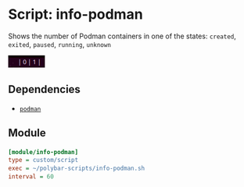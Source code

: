 # Script: info-podman

Shows the number of Podman containers in one of the states: `created`, `exited`, `paused`, `running`, `unknown`  

![info-podman](screenshots/1.png)  


## Dependencies

* [`podman`](https://github.com/containers/podman)


## Module
```ini
[module/info-podman]
type = custom/script
exec = ~/polybar-scripts/info-podman.sh
interval = 60
```
